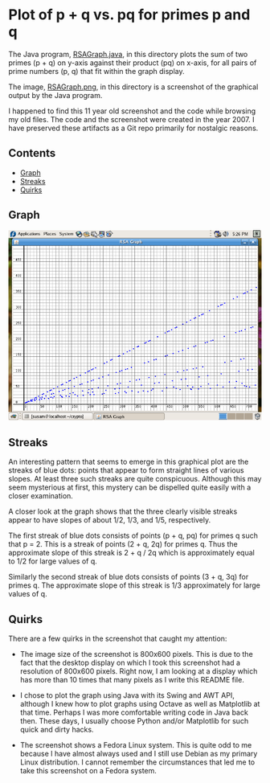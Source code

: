 Plot of p + q vs. pq for primes p and q
=======================================
The Java program, [RSAGraph.java][JAVA], in this directory plots the sum
of two primes (p + q) on y-axis against their product (pq) on x-axis,
for all pairs of prime numbers (p, q) that fit within the graph display.

The image, [RSAGraph.png][PNG], in this directory is a screenshot of the
graphical output by the Java program.

I happened to find this 11 year old screenshot and the code while
browsing my old files. The code and the screenshot were created in the
year 2007. I have preserved these artifacts as a Git repo primarily for
nostalgic reasons.

[JAVA]: RSAGraph.java
[PNG]: RSAGraph.png


Contents
--------
* [Graph](#graph)
* [Streaks](#streaks)
* [Quirks](#quirks)


Graph
-----
![RSAGraph.png](RSAGraph.png)


Streaks
-------
An interesting pattern that seems to emerge in this graphical plot are
the streaks of blue dots: points that appear to form straight lines of
various slopes. At least three such streaks are quite conspicuous.
Although this may seem mysterious at first, this mystery can be
dispelled quite easily with a closer examination.

A closer look at the graph shows that the three clearly visible streaks
appear to have slopes of about 1/2, 1/3, and 1/5, respectively.

The first streak of blue dots consists of points (p + q, pq) for primes
q such that p = 2. This is a streak of points (2 + q, 2q) for primes q.
Thus the approximate slope of this streak is 2 + q / 2q which is
approximately equal to 1/2 for large values of q.

Similarly the second streak of blue dots consists of points (3 + q, 3q)
for primes q. The approximate slope of this streak is 1/3 approximately
for large values of q.


Quirks
------
There are a few quirks in the screenshot that caught my attention:

  - The image size of the screenshot is 800x600 pixels. This is due to
    the fact that the desktop display on which I took this screenshot
    had a resolution of 800x600 pixels. Right now, I am looking at a
    display which has more than 10 times that many pixels as I write
    this README file.

  - I chose to plot the graph using Java with its Swing and AWT API,
    although I knew how to plot graphs using Octave as well as
    Matplotlib at that time. Perhaps I was more comfortable writing code
    in Java back then. These days, I usually choose Python and/or
    Matplotlib for such quick and dirty hacks.

  - The screenshot shows a Fedora Linux system. This is quite odd to me
    because I have almost always used and I still use Debian as my
    primary Linux distribution. I cannot remember the circumstances that
    led me to take this screenshot on a Fedora system.
